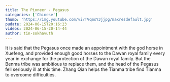 ```yaml
---
title: The Pioneer - Pegasus
categories: ['Chinese']
thumb: 'https://img.youtube.com/vi/TVqmsYJjjpg/maxresdefault.jpg'
pudate: 2024-06-15T20:16:23
videos: 2024-06-15-20-14-44
author: tin-sokhavuth
---
```

It is said that the Pegasus once made an appointment with the god horse in Xuefeng, and provided enough good horses to the Dawan royal family every year in exchange for the protection of the Dawan royal family. But the Benma tribe was ambitious to replace them, and the head of the Pegasus fell seriously ill at this time. Zhang Qian helps the Tianma tribe find Tianma to overcome difficulties.